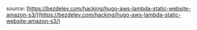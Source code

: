 source: [https://bezdelev.com/hacking/hugo-aws-lambda-static-website-amazon-s3/](https://bezdelev.com/hacking/hugo-aws-lambda-static-website-amazon-s3/)